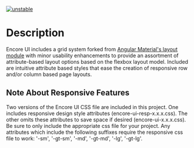 [![unstable](http://badges.github.io/stability-badges/dist/unstable.svg)](http://github.com/badges/stability-badges)

# Description

Encore UI includes a grid system forked from [Angular Material's layout module](https://material.angularjs.org/#/layout/container) with minor usability enhancements to provide an assortment of attribute-based layout options based on the flexbox layout model. Included are intuitive attribute based styles that ease the creation of responsive row and/or column based page layouts.

## Note About Responsive Features

Two versions of the Encore UI CSS file are included in this project. One includes responsive design style attributes (encore-ui-resp-x.x.x.css). The other omits these attributes to save space if desired (encore-ui-x.x.x.css). Be sure to only include the appropriate css file for your project. Any attributes which include the following suffixes require the responsive css file to work: '-sm', '-gt-sm', '-md', '-gt-md', '-lg', '-gt-lg'.
